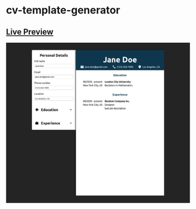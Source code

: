 # cv-template-generator

## [Live Preview](https://yari-dewalt.github.io/cv-template-generator/)
![Demo Picture](./src/assets/screenshot.png)
